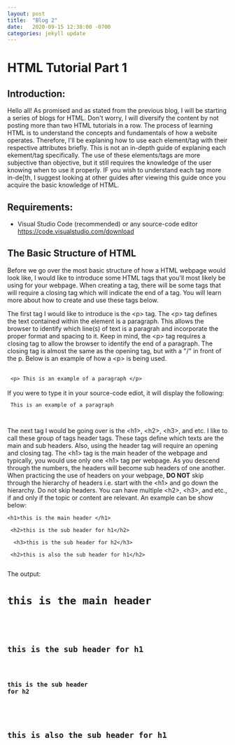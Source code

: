 ```yaml
---
layout: post
title:  "Blog 2"
date:   2020-09-15 12:38:00 -0700
categories: jekyll update
---
```

<h1><b>HTML Tutorial Part 1</b></h1>

<h2><b>Introduction:</b></h2>

<p>Hello all! As promised and as stated from the previous blog, I will be starting a series of blogs for HTML. Don't worry, I will diversify the content by not posting more than two HTML tutorials in a row.  The process of learning HTML is to understand the concepts and fundamentals of how a website operates. Therefore, I'll be explaning how to use each element/tag with their respective attributes briefly. This is not an in-depth guide of explaning each ekement/tag specifically. The use of these elements/tags are more subjective than objective, but it still requires the knowledge of the user knowing when to use it properly. IF you wish to understand each tag more in-de[th, I suggest looking at other guides after viewing this guide once you acquire the basic knowledge of HTML.  </p>

<h2><b>Requirements:</b></h2>
<ul>
<li>Visual Studio Code (recommended) or any source-code editor
<br><a href="https://code.visualstudio.com/download"> https://code.visualstudio.com/download</a> </li>
</ul>
<h2><b>The Basic Structure of HTML</b></h2>

<p> Before we go over the most basic structure of how a HTML webpage would look like, I would like to introduce some HTML tags that you'll most likely be using for your webpage. When creating a tag, there will be some tags that will require a closing tag which will indicate the end of a tag. You will learn more about how to create and use these tags below.
</p>
<p> The first tag I would like to introduce is the &lt;p&gt; tag. The &lt;p&gt; tag defines the text contained within the element is a paragraph. This allows the browser to identify which line(s) of text is a paragrah and incorporate the proper format and spacing to it. Keep in mind, the &lt;p&gt; tag requires a closing tag to allow the browser to identify the end of a paragraph. The closing tag is almost the same as the opening tag, but with a &quot;/&quot; in front of the p. Below is an example of how a &lt;p&gt; is being used.</p>
<br>
<code> &lt;p&gt; This is an example of a paragraph &lt;/p&gt;
</code>
<br>
If you were to type it in your source-code ediot, it will display the following:
<code><p> This is an example of a paragraph </p></code>
<br>
<p> The next tag I would be going over is the &lt;h1&gt;, &lt;h2&gt;, &lt;h3&gt;, and etc. I like to call these group of tags header tags. These tags define which texts are the main and sub headers. Also, using the header tag will require an opening and closing tag. The &lt;h1&gt; tag is the main header of the webpage and typically, you would use only one &lt;h1&gt; tag per webpage. As you descend through the numbers, the headers will become sub headers of one another. When practicing the use of headers on your webpage, <strong>DO NOT</strong> skip through the hierarchy of headers i.e. start with the &lt;h1&gt; and go down the hierarchy. Do not skip headers.  You can have multiple  &lt;h2&gt;, &lt;h3&gt;, and etc., if and only if the topic or content are relevant. An example can be show below:</p>
<code>&lt;h1&gt;this is the main header &lt;/h1&gt; <br>
&nbsp;&lt;h2&gt;this is the sub header for h1&lt;/h2&gt;<br>
&nbsp;&nbsp;&lt;h3&gt;this is the sub header for h2&lt;/h3&gt;<br>
&nbsp;&lt;h2&gt;this is also the sub header for h1&lt;/h2&gt;<br>
</code>

The output:<br>
<code><h1>this is the main header </h1> <br>
&nbsp;<h2>this is the sub header for h1</h2><br>
&nbsp;&nbsp;<h3>this is the sub header for h2</h3><br>
<br>
&nbsp;<h2>this is also the sub header for h1</h2>
</code>


